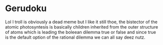 # Gerudoku
Lol I troll is obviously a dead meme but I like it still thoe, the bistector of the atomic photosyntesis is basically children inherited from the outer structure of atoms which is leading the boleean dilemma true or false and since true is the default option of the rational dilemma we can all say deez nutz.
